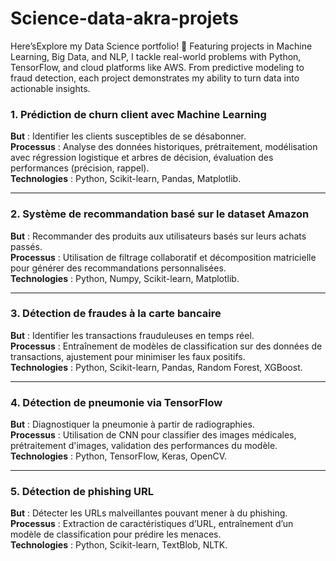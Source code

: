 # Science-data-akra-projets
Here’sExplore my Data Science portfolio! 🚀 Featuring projects in Machine Learning, Big Data, and NLP, I tackle real-world problems with Python, TensorFlow, and cloud platforms like AWS. From predictive modeling to fraud detection, each project demonstrates my ability to turn data into actionable insights.


### 1. **Prédiction de churn client avec Machine Learning**
**But** : Identifier les clients susceptibles de se désabonner.  
**Processus** : Analyse des données historiques, prétraitement, modélisation avec régression logistique et arbres de décision, évaluation des performances (précision, rappel).  
**Technologies** : Python, Scikit-learn, Pandas, Matplotlib.

---

### 2. **Système de recommandation basé sur le dataset Amazon**
**But** : Recommander des produits aux utilisateurs basés sur leurs achats passés.  
**Processus** : Utilisation de filtrage collaboratif et décomposition matricielle pour générer des recommandations personnalisées.  
**Technologies** : Python, Numpy, Scikit-learn, Matplotlib.

---

### 3. **Détection de fraudes à la carte bancaire**
**But** : Identifier les transactions frauduleuses en temps réel.  
**Processus** : Entraînement de modèles de classification sur des données de transactions, ajustement pour minimiser les faux positifs.  
**Technologies** : Python, Scikit-learn, Pandas, Random Forest, XGBoost.

---

### 4. **Détection de pneumonie via TensorFlow**
**But** : Diagnostiquer la pneumonie à partir de radiographies.  
**Processus** : Utilisation de CNN pour classifier des images médicales, prétraitement d'images, validation des performances du modèle.  
**Technologies** : Python, TensorFlow, Keras, OpenCV.

---

### 5. **Détection de phishing URL**
**But** : Détecter les URLs malveillantes pouvant mener à du phishing.  
**Processus** : Extraction de caractéristiques d’URL, entraînement d’un modèle de classification pour prédire les menaces.  
**Technologies** : Python, Scikit-learn, TextBlob, NLTK.

